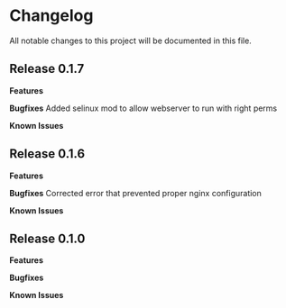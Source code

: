 # Changelog

All notable changes to this project will be documented in this file.

## Release 0.1.7

**Features**

**Bugfixes**
Added selinux mod to allow webserver to run with right perms

**Known Issues**

## Release 0.1.6

**Features**

**Bugfixes**
Corrected error that prevented proper nginx configuration

**Known Issues**



## Release 0.1.0

**Features**

**Bugfixes**

**Known Issues**
